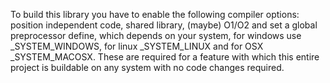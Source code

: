 To build this library you have to enable the following compiler options: position independent code, shared library, (maybe) O1/O2 and set a global preprocessor define,
which depends on your system, for windows use  \_SYSTEM_WINDOWS, for linux \_SYSTEM_LINUX and for OSX \_SYSTEM_MACOSX. These are required for a feature with which this
entire project is buildable on any system with no code changes required.
